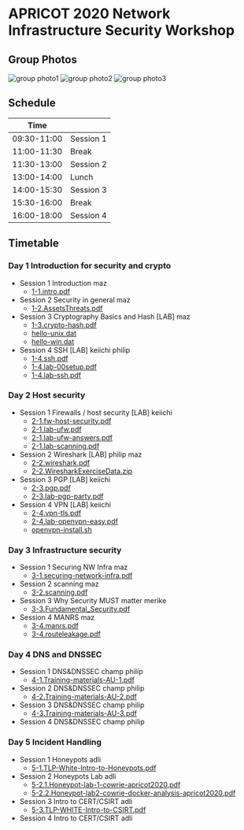 # APRICOT 2020 Network Infrastructure Security Workshop
## Group Photos

![group photo1](./apricot2020-netsec-groupphoto1.png)
![group photo2](./apricot2020-netsec-groupphoto2.png)
![group photo3](./apricot2020-netsec-groupphoto3.png)

## Schedule

|Time        | 	|
|----------- | --------- |
|09:30-11:00 | Session 1 |
|11:00-11:30 | Break |
|11:30-13:00 | Session 2 |
|13:00-14:00 | Lunch |
|14:00-15:30 | Session 3 |
|15:30-16:00 | Break |
|16:00-18:00 | Session 4 |

## Timetable

### Day 1 Introduction for security and crypto
- Session 1 Introduction		maz
    - [1-1.intro.pdf](./1-1.intro.pdf)
- Session 2 Security in general	maz
    - [1-2.AssetsThreats.pdf](./1-2.AssetsThreats.pdf)
- Session 3 Cryptography Basics and Hash [LAB]	maz
    - [1-3.crypto-hash.pdf](./1-3.crypto-hash.pdf)
    - [hello-unix.dat](./hello-unix.dat)
    - [hello-win.dat](./hello-win.dat)
- Session 4 SSH [LAB]	keiichi philip
    - [1-4.ssh.pdf](./1-4.ssh.pdf)
    - [1-4.lab-00setup.pdf](./1-4.lab-00setup.pdf)
    - [1-4.lab-ssh.pdf](./1-4.lab-ssh.pdf)

### Day 2 Host security
- Session 1 Firewalls / host security [LAB]	keiichi
    - [2-1.fw-host-security.pdf](./2-1.fw-host-security.pdf)
    - [2-1.lab-ufw.pdf](./2-1.lab-ufw.pdf)
    - [2-1.lab-ufw-answers.pdf](./2-1.lab-ufw-answers.pdf)
    - [2-1.lab-scanning.pdf](./2-1.lab-scanning.pdf)
- Session 2 Wireshark [LAB]	philip maz
    - [2-2.wireshark.pdf](./2-2.wireshark.pdf)
    - [2-2.WiresharkExerciseData.zip](./2-2.WiresharkExerciseData.zip)
- Session 3 PGP [LAB]		keiichi
    - [2-3.pgp.pdf](./2-3.pgp.pdf)
    - [2-3.lab-pgp-party.pdf](./2-3.lab-pgp-party.pdf)
- Session 4 VPN [LAB]		keiichi
    - [2-4.vpn-tls.pdf](./2-4.vpn-tls.pdf)
    - [2-4.lab-openvpn-easy.pdf](./2-4.lab-openvpn-easy.pdf)
    - [openvpn-install.sh](./openvpn-install.sh)

### Day 3 Infrastructure security
- Session 1 Securing NW Infra	maz
    - [3-1.securing-network-infra.pdf](./3-1.securing-network-infra.pdf)
- Session 2 scanning maz
    - [3-2.scanning.pdf](./3-2.scanning.pdf)
- Session 3 Why Security MUST matter	merike
    - [3-3.Fundamental_Security.pdf](./3-3.Fundamental_Security.pdf)
- Session 4 MANRS 		maz
    - [3-4.manrs.pdf](./3-4.manrs.pdf)
    - [3-4.routeleakage.pdf](./3-4.routeleakage.pdf)

### Day 4 DNS and DNSSEC
- Session 1 DNS&DNSSEC	champ philip
    - [4-1.Training-materials-AU-1.pdf](./4-1.Training-materials-AU-1.pdf)
- Session 2 DNS&DNSSEC	champ philip
    - [4-2.Training-materials-AU-2.pdf](./4-2.Training-materials-AU-2.pdf)
- Session 3 DNS&DNSSEC	champ philip
    - [4-3.Training-materials-AU-3.pdf](./4-3.Training-materials-AU-3.pdf)
- Session 4 DNS&DNSSEC	champ philip

### Day 5 Incident Handling
- Session 1 Honeypots		adli
    - [5-1.TLP-White-Intro-to-Honeypots.pdf](./5-1.TLP-White-Intro-to-Honeypots.pdf)
- Session 2 Honeypots Lab	adli
    - [5-2.1.Honeypot-lab-1-cowrie-apricot2020.pdf](./5-2.1.Honeypot-lab-1-cowrie-apricot2020.pdf)
    - [5-2.2.Honeypot-lab2-cowrie-docker-analysis-apricot2020.pdf](./5-2.2.Honeypot-lab2-cowrie-docker-analysis-apricot2020.pdf)
- Session 3 Intro to CERT/CSIRT		adli
    - [5-3.TLP-WHITE-Intro-to-CSIRT.pdf](./5-3.TLP-WHITE-Intro-to-CSIRT.pdf)
- Session 4 Intro to CERT/CSIRT	adli
